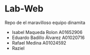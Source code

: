 # Lab-Web
Repo de el maravilloso equipo dinamita

* Isabel Maqueda Rolon                              A01652906
* Eduardo Badillo Álvarez                           A01020716
* Rafael Medina                                     A01024592
* Raziel
